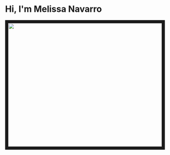 <h1>Hi, I'm Melissa Navarro</h1>
<p align="center">
<img src="https://unsplash.com/es/fotos/cuatro-luces-de-colores-variados-fK2E0NT2Pgw" width="500" height="400" border="10"/>
</p>

